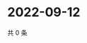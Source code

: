 # 2022-09-12

共 0 条

<!-- BEGIN WEIBO -->
<!-- 最后更新时间 Mon Sep 12 2022 12:51:08 GMT+0800 (China Standard Time) -->

<!-- END WEIBO -->
